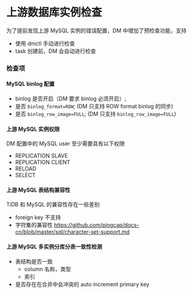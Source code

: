 上游数据库实例检查
===

为了提前发现上游 MySQL 实例的错误配置，DM 中增加了预检查功能，支持

- 使用 dmctl 手动进行检查
- task 创建前，DM 会自动进行检查


### 检查项

#### MySQL binlog 配置

- binlog 是否开启（DM 要求 binlog 必须开启）;
- 是否 `binlog_format=ROW`; (DM 只支持 ROW format binlog 的同步)
- 是否 `binlog_row_image=FULL`;  (DM 只支持 `binlog_row_image=FULL`)

#### 上游 MySQL 实例权限

DM 配置中的 MySQL user 至少需要具有以下权限

- REPLICATION SLAVE
- REPLICATION CLIENT
- RELOAD
- SELECT


#### 上游 MySQL 表结构兼容性

TiDB 和 MySQL 的兼容性存在一些差别

- foreign key 不支持
- 字符集的兼容性 <https://github.com/pingcap/docs-cn/blob/master/sql/character-set-support.md>


#### 上游 MySQL 多实例分库分表一致性检测

- 表结构是否一致
    - column 名称，类型
    - 索引
- 是否存在在合并中会冲突的 auto increment primary key
